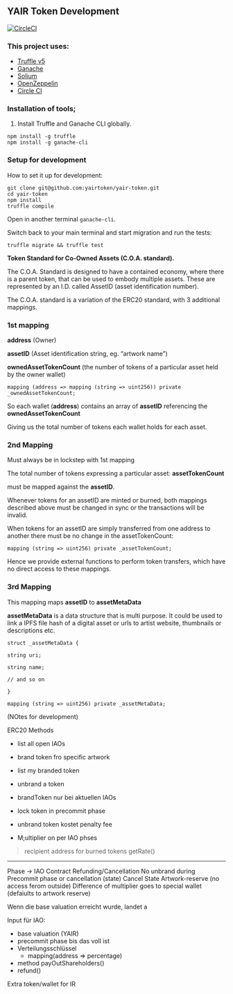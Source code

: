## YAIR Token Development

[![CircleCI](https://circleci.com/gh/yairtoken/yair-token.svg?style=svg&circle-token=f533de9156b9356ab04069cb5daf27fb5f8db2d3)](https://circleci.com/gh/yairtoken/yair-token)

### This project uses:
- [Truffle v5](https://truffleframework.com/)
- [Ganache](https://truffleframework.com/ganache)
- [Solium](https://github.com/duaraghav8/Solium)
- [OpenZeppelin](https://github.com/OpenZeppelin/openzeppelin-solidity)
- [Circle CI](https://circleci.com/gh/yairtoken)

### Installation of tools;

1. Install Truffle and Ganache CLI globally.

```
npm install -g truffle
npm install -g ganache-cli
```

### Setup for development

How to set it up for development:

```
git clone git@github.com:yairtoken/yair-token.git
cd yair-token
npm install
truffle compile
```

Open in another terminal `ganache-cli`.

Switch back to your main terminal and start migration and run the tests:

```
truffle migrate && truffle test
```



**Token Standard for Co-Owned Assets (C.O.A. standard).**



The C.O.A. Standard is designed to have a contained economy, where there is a parent token, that can be used to embody multiple assets. These are represented by an I.D. called AssetID (asset identification number).



The C.O.A. standard is a variation of the ERC20 standard, with 3 additional mappings.

### 1st mapping



**address** (Owner)

**assetID** (Asset identification string, eg. “artwork name”)

**ownedAssetTokenCount** (the number of tokens of a particular asset held by the owner wallet)



    mapping (address => mapping (string => uint256)) private _ownedAssetTokenCount;



So each wallet (**address**) contains an array of **assetID** referencing the **ownedAssetTokenCount**



Giving us the total number of tokens each wallet holds for each asset.

### 2nd Mapping

Must always be in lockstep with 1st mapping

The total number of tokens expressing a particular asset: **assetTokenCount**



must be mapped against the **assetID**.



Whenever tokens for an assetID are minted or burned, both mappings described above must be changed in sync or the transactions will be invalid.



When tokens for an assetID are simply transferred from one address to another there must be no change in the assetTokenCount:



    mapping (string => uint256) private _assetTokenCount;



Hence we provide external functions to perform token transfers, which have no direct access to these mappings.

### 3rd Mapping



This mapping maps **assetID** to **assetMetaData**



**assetMetaData** is a data structure that is multi purpose. It could be used to link a IPFS file hash of a digital asset or urls to artist website, thumbnails or descriptions etc.



    struct _assetMetaData {

    string uri;

    string name;

    // and so on

    }

    mapping (string => uint256) private _assetMetaData;



(NOtes for development)


ERC20 Methods

- list all open IAOs
- brand token fro specific artwork
- list my branded token
- unbrand a token
- brandToken nur bei aktuellen IAOs
- lock token in precommit phase
- unbrand token kostet penalty fee

- M;ultiplier on per IAO phses
>  recipient address for burned tokens
>  getRate()


----

Phase -> IAO Contract
Refunding/Cancellation
No unbrand during Precommit phase or cancellation (state)
Cancel State
Artwork-reserve (no access ferom outside)
Difference of multiplier goes to special wallet (defaiults to artwork reserve)

Wenn die base valuation erreicht wurde, landet a


Input für IAO:
- base valuation (YAIR)
- precommit phase bis das voll ist
- Verteilungsschlüssel
    + mapping(address => percentage)
- method payOutShareholders()
- refund()


Extra token/wallet for IR


